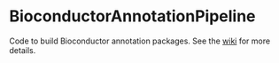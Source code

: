 # BioconductorAnnotationPipeline
Code to build Bioconductor annotation packages. See the [wiki](https://github.com/Bioconductor/BioconductorAnnotationPipeline/wiki) for more details.
